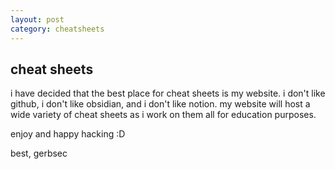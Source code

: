 ```yaml
---
layout: post
category: cheatsheets
---
```


## cheat sheets

i have decided that the best place for cheat sheets is my website. i don't like github, i don't like obsidian, and i don't like notion. my website will host a wide variety of cheat sheets as i work on them all for education purposes.

enjoy and happy hacking :D

best, gerbsec